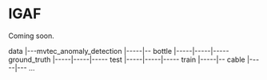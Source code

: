 # IGAF
Coming soon.

data
|---mvtec_anomaly_detection
|-----|-- bottle
|-----|-----|----- ground_truth
|-----|-----|----- test
|-----|-----|----- train
|-----|-- cable
|-----|--- ...
